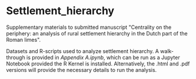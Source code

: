 # Settlement_hierarchy
Supplementary materials to submitted manuscript "Centrality on the periphery: an analysis of rural settlement hierarchy in the Dutch part of the Roman limes".

Datasets and R-scripts used to analyze settlement hierarchy. A walk-through is provided in <i>Appendix A.ipynb</i>, which can be run as a Jupyter Notebook provided the R Kernel is installed. Alternatively, the .html and .pdf versions will provide the necessary details to run the analysis.

